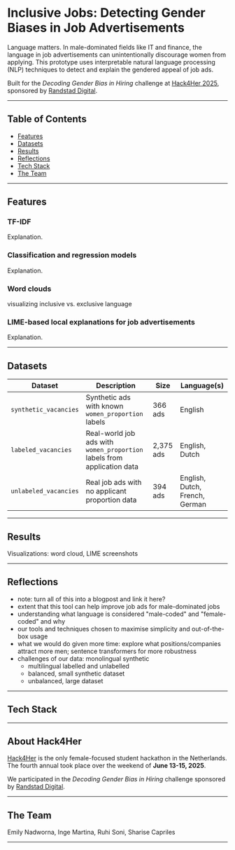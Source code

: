 # Inclusive Jobs: Detecting Gender Biases in Job Advertisements

Language matters. In male-dominated fields like IT and finance, the language in job advertisements can unintentionally discourage women from applying. This prototype uses interpretable natural language processing (NLP) techniques to detect and explain the gendered appeal of job ads.

Built for the _Decoding Gender Bias in Hiring_ challenge at [Hack4Her 2025](https://hack4her.org/information), sponsored by [Randstad Digital](https://www.randstad.com/hr-services/digital/).

---

## Table of Contents
- [Features](#Features)
- [Datasets](#Datasets)
- [Results](#Results)
- [Reflections](#Reflections)
- [Tech Stack](#Tech-Stack)
- [The Team](#The-Team)

---

## Features

### TF-IDF
Explanation.

### Classification and regression models
Explanation.

### Word clouds
visualizing inclusive vs. exclusive language

### LIME-based local explanations for job advertisements
Explanation.

---

## Datasets
| Dataset | Description | Size | Language(s) |
|---------|-------------|------|-------------|
| `synthetic_vacancies` | Synthetic ads with known `women_proportion` labels | 366 ads | English |
| `labeled_vacancies` | Real-world job ads with `women_proportion` labels from application data | 2,375 ads | English, Dutch |
| `unlabeled_vacancies` | Real job ads with no applicant proportion data | 394 ads | English, Dutch, French, German |

---

## Results
Visualizations: word cloud, LIME screenshots

---

## Reflections
- note: turn all of this into a blogpost and link it here?
- extent that this tool can help improve job ads for male-dominated jobs
- understanding what language is considered "male-coded" and "female-coded" and why
- our tools and techniques chosen to maximise simplicity and out-of-the-box usage
- what we would do given more time: explore what positions/companies attract more men; sentence transformers for more robustness
- challenges of our data: monolingual synthetic
  - multilingual labelled and unlabelled
  - balanced, small synthetic dataset
  - unbalanced, large dataset

---

## Tech Stack

---

## About Hack4Her
[Hack4Her](https://hack4her.org/information) is the only female-focused student hackathon in the Netherlands. The fourth annual took place over the weekend of **June 13-15, 2025**.

We participated in the _Decoding Gender Bias in Hiring_ challenge sponsored by [Randstad Digital](https://www.randstad.com/hr-services/digital/).

---

## The Team
Emily Nadworna, Inge Martina, Ruhi Soni, Sharise Capriles

---
